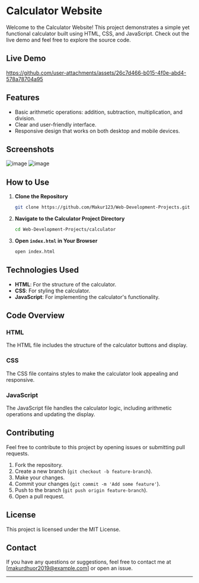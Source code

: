 # Calculator Website

Welcome to the Calculator Website! This project demonstrates a simple yet functional calculator built using HTML, CSS, and JavaScript. Check out the live demo and feel free to explore the source code.

## Live Demo
https://github.com/user-attachments/assets/26c7d466-b015-4f0e-abd4-578a78704a95
## Features

- Basic arithmetic operations: addition, subtraction, multiplication, and division.
- Clear and user-friendly interface.
- Responsive design that works on both desktop and mobile devices.

## Screenshots

![image](https://github.com/user-attachments/assets/3bde3267-fd8b-4f50-9123-8cbcdb670b3e)  ![image](https://github.com/user-attachments/assets/27e51828-f9b4-4f1a-9828-da809e3b04e5)

## How to Use

1. **Clone the Repository**

   ```sh
   git clone https://github.com/Makur123/Web-Development-Projects.git
   ```

2. **Navigate to the Calculator Project Directory**

   ```sh
   cd Web-Development-Projects/calculator
   ```

3. **Open `index.html` in Your Browser**

   ```sh
   open index.html
   ```

## Technologies Used

- **HTML**: For the structure of the calculator.
- **CSS**: For styling the calculator.
- **JavaScript**: For implementing the calculator's functionality.

## Code Overview

### HTML

The HTML file includes the structure of the calculator buttons and display.

### CSS

The CSS file contains styles to make the calculator look appealing and responsive.

### JavaScript

The JavaScript file handles the calculator logic, including arithmetic operations and updating the display.

## Contributing

Feel free to contribute to this project by opening issues or submitting pull requests.

1. Fork the repository.
2. Create a new branch (`git checkout -b feature-branch`).
3. Make your changes.
4. Commit your changes (`git commit -m 'Add some feature'`).
5. Push to the branch (`git push origin feature-branch`).
6. Open a pull request.

## License

This project is licensed under the MIT License.

## Contact

If you have any questions or suggestions, feel free to contact me at [makurdhuor2019@example.com] or open an issue.

---
